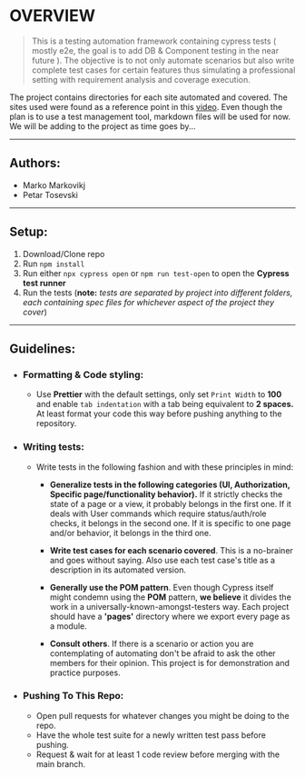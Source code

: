 # OVERVIEW

> This is a testing automation framework containing cypress tests ( mostly e2e, the goal is to add DB & Component testing in the near future ). The objective is to not only automate scenarios but also write complete test cases for certain features thus simulating a professional setting with requirement analysis and coverage execution.

The project contains directories for each site automated and covered. The sites used were found as a reference point in this [video](https://www.youtube.com/watch?v=mcQI5x2T1RA&t=908s). Even though the plan is to use a test management tool, markdown files will be used for now. We will be adding to the project as time goes by...

---

## Authors:

- Marko Markovikj
- Petar Tosevski

---

## Setup:

1. Download/Clone repo
2. Run `npm install`
3. Run either `npx cypress open` or `npm run test-open` to open the **Cypress test runner**
4. Run the tests (**note:** _tests are separated by project into different folders, each containing spec files for whichever aspect of the project they cover_)

---

## Guidelines:

- ### Formatting & Code styling:

  - Use **Prettier** with the default settings, only set `Print Width` to **100** and enable `tab indentation` with a tab being equivalent to **2 spaces.** At least format your code this way before pushing anything to the repository.

- ### Writing tests:

  - Write tests in the following fashion and with these principles in mind:

    - **Generalize tests in the following categories (UI, Authorization, Specific page/functionality behavior).** If it strictly checks the state of a page or a view, it probably belongs in the first one. If it deals with User commands which require status/auth/role checks, it belongs in the second one. If it is specific to one page and/or behavior, it belongs in the third one.

    - **Write test cases for each scenario covered**. This is a no-brainer and goes without saying. Also use each test case's title as a description in its automated version.

    - **Generally use the POM pattern**. Even though Cypress itself might condemn using the **POM** pattern, **we believe** it divides the work in a universally-known-amongst-testers way. Each project should have a **'pages'** directory where we export every page as a module.

    - **Consult others**. If there is a scenario or action you are contemplating of automating don't be afraid to ask the other members for their opinion. This project is for demonstration and practice purposes.

- ### Pushing To This Repo:
  - Open pull requests for whatever changes you might be doing to the repo.
  - Have the whole test suite for a newly written test pass before pushing.
  - Request & wait for at least 1 code review before merging with the main branch.
